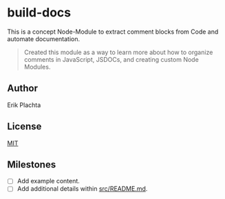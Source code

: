 # build-docs

This is a concept Node-Module to extract comment blocks from Code and automate documentation.

> Created this module as a way to learn more about how to organize comments in JavaScript, JSDOCs, and creating custom Node Modules. 

## Author

Erik Plachta

## License

[MIT](LICENSE)

## Milestones

- [ ] Add example content.
- [ ] Add additional details within [src/README.md](src/README.md).
